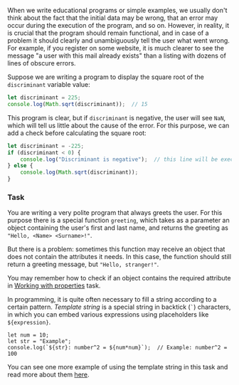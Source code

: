When we write educational programs or simple examples, we usually don't think about the fact that the initial data may be wrong, 
that an error may occur during the execution of the program, and so on. 
However, in reality, it is crucial that the program should remain functional, and in case of a problem 
it should clearly and unambiguously tell the user what went wrong. 
For example, if you register on some website, it is much clearer to see the message 
"a user with this mail already exists" than a listing with dozens of lines of obscure errors.

Suppose we are writing a program to display the square root of the `discriminant` variable value:
```javascript
let discriminant = 225;
console.log(Math.sqrt(discriminant));  // 15
```

This program is clear, but if `discriminant` is negative, the user will see `NaN`, which will tell us little about the cause of the error. 
For this purpose, we can add a check before calculating the square root:

```javascript
let discriminant = -225;
if (discriminant < 0) {
    console.log("Discriminant is negative");  // this line will be executed
} else {
    console.log(Math.sqrt(discriminant));
}
```

### Task
You are writing a very polite program that always greets the user. 
For this purpose there is a special function `greeting`, which takes as a parameter an object containing 
the user's first and last name, and returns the greeting as `"Hello, <Name> <Surname>!"`. 

But there is a problem: sometimes this function may receive an object that does not contain the attributes it needs. 
In this case, the function should still return a greeting message, but `"Hello, stranger!"`.

<div class="hint">
  You may remember how to check if an object contains the required attribute in <a href="course://Data Structures/Working with properties">Working with properties</a> task.
</div>

<div class="hint" title="Template string">

  In programming, it is quite often necessary to fill a string according to a certain pattern. 
  _Template string_ is a special string in backtick (<code>&#96;</code>) characters, in which you can embed various expressions using placeholders like `${expression}`.

  ```
  let num = 10;
  let str = "Example";
  console.log(`${str}: number^2 = ${num*num}`);  // Example: number^2 = 100
  ```

  You can see one more example of using the template string in this task and read more about them <a href="https://developer.mozilla.org/en-US/docs/Web/JavaScript/Reference/Template_literals">here</a>.
</div>
